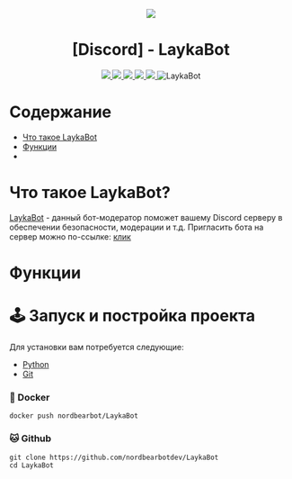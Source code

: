 <p align="center">
  <img src="https://i.discord.fr/PSS.png">
</p>

<h1 align="center">[Discord] - LaykaBot</h1>
<p align="center">
  <a href="https://github.com/nordbearbotdev/LaykaBot/blob/main/LICENSE">
    <img src="https://img.shields.io/badge/License-GPL3-important">
  </a>
  <a href="https://www.python.org">
    <img src="https://img.shields.io/badge/Python-3.9-informational.svg">
  </a>
  <a href="https://github.com/nordbearbotdev/LaykaBot">
    <img src="https://img.shields.io/badge/covarage-95%25-green">
  </a>
  <a href="https://github.com/nordbearbotdev">
    <img src="https://img.shields.io/github/repo-size/AstraaDev/Discord-All-Tools-In-One.svg?label=Repo%20size&style=flat-square">
  </a>
  <a href="https://github.com/nordbearbotdev">
    <img src="https://">
  </a>
    <img src="https://img.shields.io/discord/981289415538266162  " alt="LaykaBot"/></a>
  </a>
</p>



# Содержание
* [Что такое LaykaBot]()
* [Функции]()
* []()

# Что такое LaykaBot?
[LaykaBot]() - данный бот-модератор поможет вашему Discord серверу в обеспечении безопасности, модерации и т.д.
Пригласить бота на сервер можно по-ссылке: [клик](https://discord.com/oauth2/authorize?client_id=992017702522724413&scope=bot+applications.commands)

# Функции


# 🕹️ Запуск и постройка проекта
Для установки вам потребуется следующие:

- [Python]()
- [Git]()

### 🐳 Docker

```shell
docker push nordbearbot/LaykaBot
```

### 🐱 Github
```shell
git clone https://github.com/nordbearbotdev/LaykaBot
cd LaykaBot
```
